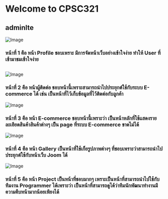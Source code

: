 # Welcome to CPSC321
## adminlte
![Image](https://github.com/warayutkhanka/CPSC321_63_1_HCI/blob/gh-pages/adminlte/Profile.png)
### หน้าที่ 1 คือ หน้า Profile ชอบเพราะ มีการจัดหน้าเว็บอย่างเข้าใจง่าย ทำให้ User ที่เข้ามาชมเข้าใจง่าย 
##
##
![Image](https://github.com/warayutkhanka/CPSC321_63_1_HCI/blob/gh-pages/adminlte/contacts.png)
### หน้าที่ 2 คือ หน้าผู้ติดต่อ ชอบหน้านี้เพราะสามารถนำไปประยุกต์ใช้กับระบบ E-commerce ได้ เช่น เป็นหน้าที่ไว้เก็บข้อมูลที่ไว้ติดต่อกับลูกค้า


![Image](https://github.com/warayutkhanka/CPSC321_63_1_HCI/blob/gh-pages/adminlte/E-commerce.png)
### หน้าที่ 3 คือ หน้า E-commerce ชอบหน้านี้เพราะว่า เป็นหน้าหลักที่ใช้แสดงรายละเอียดสินค้าสินค้าต่างๆ เป็น page ที่ระบบ  E-commerce ขาดไม่ได้


![Image](https://github.com/warayutkhanka/CPSC321_63_1_HCI/blob/gh-pages/adminlte/Gallery.png)
### หน้าที่ 4 คือ หน้า Gallery เป็นหน้าที่ใช้เก็ยรูปภาพต่างๆ ที่ชอบเพราะว่าสามารถนำไปประยุกต์ใช้กับหน้าเว็บ Joom ได้


![Image](https://github.com/warayutkhanka/CPSC321_63_1_HCI/blob/gh-pages/adminlte/Projects.png)
### หน้าที่ 5 คือ หน้า Project เป็นหน้าที่ชอบมากๆ เพราะเป็นหน้าที่สามารถนำไปใช้กับทีมงาน Programmer ได้เพราะว่า เป็นหน้าที่สามารถดูได้ว่าทีมนักพัฒนาทำงานมีความคืบหน้ามากน้อยเพียงได้
